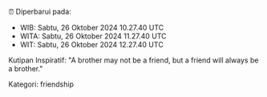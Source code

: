 ⏰ Diperbarui pada:
- WIB: Sabtu, 26 Oktober 2024 10.27.40 UTC
- WITA: Sabtu, 26 Oktober 2024 11.27.40 UTC
- WIT: Sabtu, 26 Oktober 2024 12.27.40 UTC

Kutipan Inspiratif:
"A brother may not be a friend, but a friend will always be a brother."


Kategori: friendship


